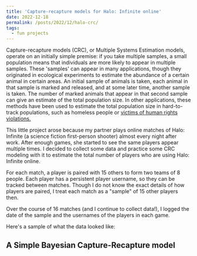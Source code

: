 ```yaml
---
title: 'Capture-recapture models for Halo: Infinite online'
date: 2022-12-18
permalink: /posts/2022/12/halo-crc/
tags:
  - fun projects
---
```


Capture-recapture models (CRC), or Multiple Systems Estimation models, operate on an initially simple premise: if you take multiple samples, a small population means that individuals are more likely to appear in multiple samples. These 'samples' can appear in many applications, though they originated in ecological experiments to estimate the abundance of a certain animal in certain areas. An initial sample of animals is taken, each animal in that sample is marked and released, and at some later time, another sample is taken. The number of marked animals that appear in that second sample can give an estimate of the total population size. In other applications, these methods have been used to estimate the total population size in hard-to-track populations, such as homeless people or [victims of human rights violations.](https://hrdag.org/2013/03/11/mse-the-basics/) 

This little project arose because my partner plays online matches of Halo: Infinite (a science fiction first-person shooter) almost every night after work. After enough games, she started to see the same players appear multiple times. I decided to collect some data and practice some CRC modeling with it to estimate the total number of players who are using Halo: Infinite online.

For each match, a player is paired with 15 others to form two teams of 8 people. Each player has a persistent player username, so they can be tracked between matches. Though I do not know the exact details of how players are paired, I treat each match as a "sample" of 15 other players then.

Over the course of 16 matches (and I continue to collect data!), I logged the date of the sample and the usernames of the players in each game.

Here's a sample of what the data looked like:


A Simple Bayesian Capture-Recapture model
-----
